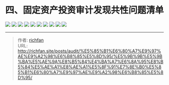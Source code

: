 # 四、固定资产投资审计发现共性问题清单

![](https://img.richfan.site/audit/审计发现共性问题清单/四、固定资产投资审计发现共性问题清单/固定资产投资审计发现共性问题清单_页面_039.webp)
![](https://img.richfan.site/audit/审计发现共性问题清单/四、固定资产投资审计发现共性问题清单/固定资产投资审计发现共性问题清单_页面_040.webp)
![](https://img.richfan.site/audit/审计发现共性问题清单/四、固定资产投资审计发现共性问题清单/固定资产投资审计发现共性问题清单_页面_041.webp)
![](https://img.richfan.site/audit/审计发现共性问题清单/四、固定资产投资审计发现共性问题清单/固定资产投资审计发现共性问题清单_页面_042.webp)
![](https://img.richfan.site/audit/审计发现共性问题清单/四、固定资产投资审计发现共性问题清单/固定资产投资审计发现共性问题清单_页面_043.webp)
![](https://img.richfan.site/audit/审计发现共性问题清单/四、固定资产投资审计发现共性问题清单/固定资产投资审计发现共性问题清单_页面_044.webp)
![](https://img.richfan.site/audit/审计发现共性问题清单/四、固定资产投资审计发现共性问题清单/固定资产投资审计发现共性问题清单_页面_045.webp)
![](https://img.richfan.site/audit/审计发现共性问题清单/四、固定资产投资审计发现共性问题清单/固定资产投资审计发现共性问题清单_页面_046.webp)
![](https://img.richfan.site/audit/审计发现共性问题清单/四、固定资产投资审计发现共性问题清单/固定资产投资审计发现共性问题清单_页面_047.webp)
![](https://img.richfan.site/audit/审计发现共性问题清单/四、固定资产投资审计发现共性问题清单/固定资产投资审计发现共性问题清单_页面_048.webp)



---

> 作者: [richfan](https://richfan.site/)  
> URL: http://richfan.site/posts/audit/%E5%85%B1%E6%80%A7%E9%97%AE%E9%A2%98%E6%B8%85%E5%8D%95/%E5%9B%9B%E5%9B%BA%E5%AE%9A%E8%B5%84%E4%BA%A7%E6%8A%95%E8%B5%84%E5%AE%A1%E8%AE%A1%E5%8F%91%E7%8E%B0%E5%85%B1%E6%80%A7%E9%97%AE%E9%A2%98%E6%B8%85%E5%8D%95/  

